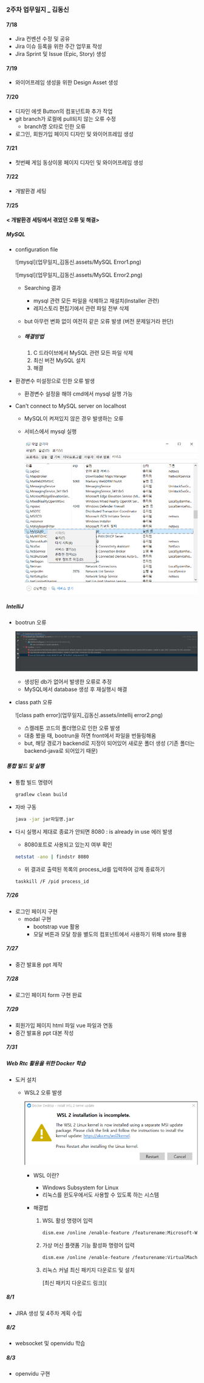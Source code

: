 ### 2주차 업무일지 _ 김동신



#### 7/18

- Jira 컨벤션 수정 및 공유
- Jira 이슈 등록을 위한 주간 업무표 작성
- Jira Sprint 및 Issue (Epic, Story) 생성





#### 7/19

- 와이어프레임 생성을 위한 Design Asset 생성



#### 7/20

- 디자인 에셋 Button의 컴포넌트화 추가 작업
- git branch가 로컬에 pull되지 않는 오류 수정
  - branch명 오타로 인한 오류
- 로그인, 회원가입 페이지 디자인 및 와이어프레임 생성 



#### 7/21

- 첫번째 게임 동상이몽 페이지 디자인 및 와이어프레임 생성



#### 7/22

- 개발환경 세팅



#### 7/25

#### < 개발환경 세팅에서 겪었던 오류 및 해결>

##### MySQL

- configuration file 

  ![mysql](업무일지_김동신.assets/MySQL Error1.png)

  ![mysql](업무일지_김동신.assets/MySQL Error2.png)

  - Searching 결과

    - mysql 관련 모든 파일을 삭제하고 재설치(Installer 관련)
    - 레지스토리 편집기에서 관련 파일 전부 삭제

  - but 아무런 변화 없이 여전히 같은 오류 발생 (버전 문제일거라 판단)

  - ##### 해결방법

    1. C 드라이브에서 MySQL 관련 모든 파일 삭제
    2. 최신 버전 MySQL 설치
    3. 해결

- 환경변수 미설정으로 인한 오류 발생

  - 환경변수 설정을 해야 cmd에서 mysql 실행 가능

- Can't connect to MySQL server on localhost

  - MySQL이 켜져있지 않은 경우 발생하는 오류

  - 서비스에서 mysql 실행

    ![image-20220725143556394](업무일지_김동신.assets/image-20220725143556394-16587273587043.png)




##### IntelliJ 

- bootrun 오류 

  ![image-20220725113940206](업무일지_김동신.assets/image-20220725113940206-16587167829701.png)

  - 생성된 db가 없어서 발생한 오류로 추정
  - MySQL에서 database 생성 후 재실행시 해결

- class path 오류

  ![class path error](업무일지_김동신.assets/intellij error2.png)

  - 스켈레톤 코드의 폴더명으로 인한 오류 발생
  - 대충 봤을 때, bootrun을 하면 front에서 파일을 번들링해옴
  - but, 해당 경로가 backend로 지정이 되어있어 새로운 폴더 생성 (기존 폴더는 backend-java로 되어있기 때문)



##### 통합 빌드 및 실행

- 통합 빌드 명령어

  ```bash
  gradlew clean build
  ```

- 자바 구동

  ```bash
  java -jar jar파일명.jar
  ```

- 다시 실행시 제대로 종료가 안되면 8080 : is already in use 에러 발생

  - 8080포트로 사용되고 있는지 여부 확인

  ```bash
  netstat -ano | findstr 8080
  ```

  - 위 결과로 출력된 목록의 process_id를 입력하여 강제 종료하기

  ```bash
  taskkill /F /pid process_id
  ```

  

##### 7/26

- 로그인 페이지 구현
  - modal 구현
    - bootstrap vue 활용
    - 모달 버튼과 모달 창을 별도의 컴포넌트에서 사용하기 위해 store 활용



##### 7/27

- 중간 발표용 ppt 제작



##### 7/28

- 로그인 페이지 form 구현 완료



##### 7/29

- 회원가입 페이지 html 파일 vue 파일과 연동
- 중간 발표용 ppt 대본 작성



##### 7/31

##### Web Rtc 활용을 위한 Docker 학습

- 도커 설치

  - WSL2 오류 발생

    ![image-20220731223007480](업무일지_김동신.assets/image-20220731223007480-16592742092111.png)

    - WSL 이란? 

      - Windows Subsystem for Linux
      - 리눅스를 윈도우에서도 사용할 수 있도록 하는 시스템

    - 해결법

      1. WSL 활성 명령어 입력

         ```bash
         dism.exe /online /enable-feature /featurename:Microsoft-Windows-Subsystem-Linux /all /norestart
         ```

      2. 가상 머신 플랫폼 기능 활성화 명령어 입력

         ```bash
         dism.exe /online /enable-feature /featurename:VirtualMachinePlatform /all /norestart
         ```

      3. 리눅스 커널 최신 패키지 다운로드 및 설치

         [최신 패키지 다운로드 링크](

##### 8/1

- JIRA 생성 및 4주차 계획 수립



##### 8/2

- websocket 및 openvidu 학습



##### 8/3

- openvidu 구현